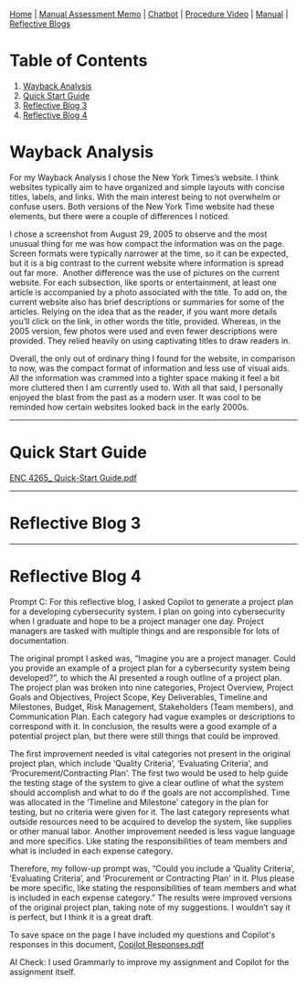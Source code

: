 [Home](index.md) | [Manual Assessment Memo](manual_assessment_memo.md) | [Chatbot](chatbot.md) | [Procedure Video](procedure_video.md) | [Manual](manual.md) | [Reflective Blogs](reflective_blogs.md) 

# Table of Contents 
1. [Wayback Analysis](#wayback-analysis)
2. [Quick Start Guide](#quick-start-guide)
3. [Reflective Blog 3](#reflective-blog-3)
4. [Reflective Blog 4](#reflective-blog-4)

# Wayback Analysis

For my Wayback Analysis I chose the New York Times’s website. I think websites typically aim to have organized and simple layouts with concise titles, labels, and links. With the main interest being to not overwhelm or confuse users. Both versions of the New York Time website had these elements, but there were a couple of differences I noticed.

I chose a screenshot from August 29, 2005 to observe and the most unusual thing for me was how compact the information was on the page. Screen formats were typically narrower at the time, so it can be expected, but it is a big contrast to the current website where information is spread out far more. 
Another difference was the use of pictures on the current website. For each subsection, like sports or entertainment, at least one article is accompanied by a photo associated with the title. To add on, the current website also has brief descriptions or summaries for some of the articles. Relying on the idea that as the reader, if you want more details you’ll click on the link, in other words the title, provided. Whereas, in the 2005 version, few photos were used and even fewer descriptions were provided. They relied heavily on using captivating titles to draw readers in. 

Overall, the only out of ordinary thing I found for the website, in comparison to now, was the compact format of information and less use of visual aids. All the information was crammed into a tighter space making it feel a bit more cluttered then I am currently used to. With all that said, I personally enjoyed the blast from the past as a modern user. It was cool to be reminded how certain websites looked back in the early 2000s. 

---
# Quick Start Guide
[ENC 4265_ Quick-Start Guide.pdf](https://github.com/user-attachments/files/18612762/ENC.4265_.Quick-Start.Guide.pdf)

---
# Reflective Blog 3


---
# Reflective Blog 4
Prompt C:
For this reflective blog, I asked Copilot to generate a project plan for a developing cybersecurity system. I plan on going into cybersecurity when I graduate and hope to be a project manager one day. Project managers are tasked with multiple things and are responsible for lots of documentation. 

The original prompt I asked was, “Imagine you are a project manager. Could you provide an example of a project plan for a cybersecurity system being developed?”, to which the AI presented a rough outline of a project plan. The project plan was broken into nine categories, Project Overview, Project Goals and Objectives, Project Scope, Key Deliverables, Timeline and Milestones, Budget, Risk Management, Stakeholders (Team members), and Communication Plan. Each category had vague examples or descriptions to correspond with it. In conclusion, the results were a good example of a potential project plan, but there were still things that could be improved. 

The first improvement needed is vital categories not present in the original project plan, which include ‘Quality Criteria’, ‘Evaluating Criteria’, and ‘Procurement/Contracting Plan’. The first two would be used to help guide the testing stage of the system to give a clear outline of what the system should accomplish and what to do if the goals are not accomplished. Time was allocated in the ‘Timeline and Milestone’ category in the plan for testing, but no criteria were given for it. The last category represents what outside resources need to be acquired to develop the system, like supplies or other manual labor. Another improvement needed is less vague language and more specifics. Like stating the responsibilities of team members and what is included in each expense category. 

Therefore, my follow-up prompt was, “Could you include a ‘Quality Criteria’, ‘Evaluating Criteria’, and 'Procurement or Contracting Plan' in it. Plus please be more specific, like stating the responsibilities of team members and what is included in each expense category.” The results were improved versions of the original project plan, taking note of my suggestions. I wouldn’t say it is perfect, but I think it is a great draft.

To save space on the page I have included my questions and Copilot's responses in this document, [Copilot Responses.pdf](https://github.com/user-attachments/files/18897954/Copilot.Responses.pdf)


AI Check: I used Grammarly to improve my assignment and Copilot for the assignment itself.


